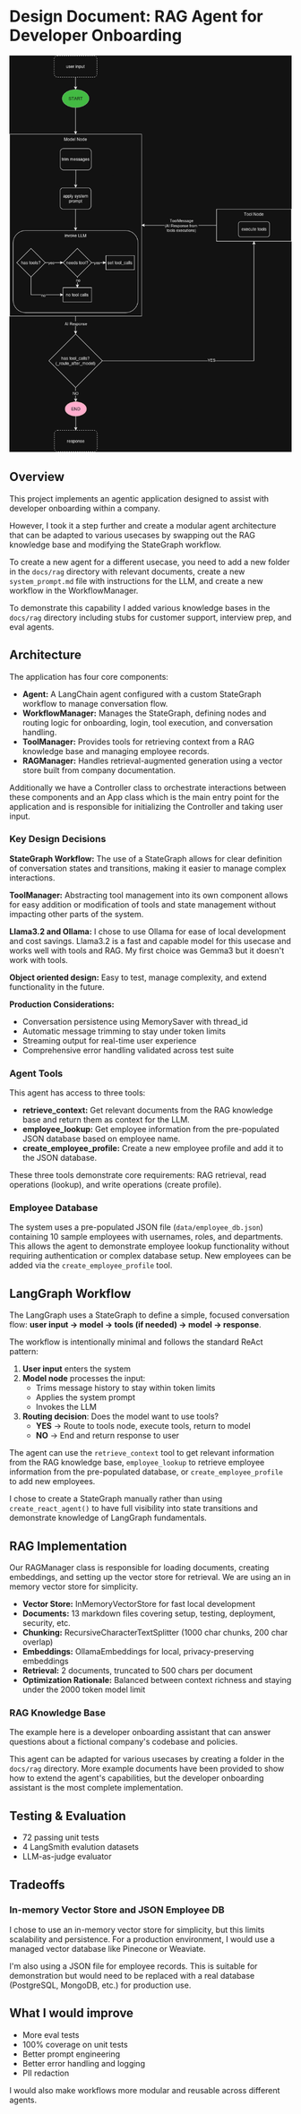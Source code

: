 # Design Document: RAG Agent for Developer Onboarding

[![Architecture Diagram](agent_workflow_diagram.drawio.png)](agent_workflow_diagram.drawio.png)

## Overview

This project implements an agentic application designed to assist with developer onboarding within a company.

However, I took it a step further and create a modular agent architecture that can be adapted to various usecases by swapping out the RAG knowledge base and modifying the StateGraph workflow.

To create a new agent for a different usecase, you need to add a new folder in the `docs/rag` directory with relevant documents, create a new `system_prompt.md` file with instructions for the LLM, and create a new workflow in the WorkflowManager.

To demonstrate this capability I added various knowledge bases in the `docs/rag` directory including stubs for customer support, interview prep, and eval agents. 

## Architecture

The application has four core components:

- **Agent:** A LangChain agent configured with a custom StateGraph workflow to manage conversation flow.
- **WorkflowManager:** Manages the StateGraph, defining nodes and routing logic for onboarding,
    login, tool execution, and conversation handling.
- **ToolManager:** Provides tools for retrieving context from a RAG knowledge base and managing employee records.
- **RAGManager:** Handles retrieval-augmented generation using a vector store built from company documentation.

Additionally we have a Controller class to orchestrate interactions between these components and an App class which is the main entry point for the application and is responsible for initializing the Controller and taking user input.

### Key Design Decisions

**StateGraph Workflow:** The use of a StateGraph allows for clear definition of conversation states and transitions, making it easier to manage complex interactions.

**ToolManager:** Abstracting tool management into its own component allows for easy addition or modification of tools and state management without impacting other parts of the system.

**Llama3.2 and Ollama:** I chose to use Ollama for ease of local development and cost savings. Llama3.2 is a fast and capable model for this usecase and works well with tools and RAG. My first choice was Gemma3 but it doesn't work with tools.

**Object oriented design:** Easy to test, manage complexity, and extend functionality in the future.

**Production Considerations:** 
- Conversation persistence using MemorySaver with thread_id
- Automatic message trimming to stay under token limits
- Streaming output for real-time user experience
- Comprehensive error handling validated across test suite

### Agent Tools

This agent has access to three tools:

- **retrieve_context:** Get relevant documents from the RAG knowledge base and return them as context for the LLM.
- **employee_lookup:** Get employee information from the pre-populated JSON database based on employee name. 
- **create_employee_profile:** Create a new employee profile and add it to the JSON database.

These three tools demonstrate core requirements: RAG retrieval, read operations (lookup), and write operations (create profile).

### Employee Database

The system uses a pre-populated JSON file (`data/employee_db.json`) containing 10 sample employees with usernames, roles, and departments. This allows the agent to demonstrate employee lookup functionality without requiring authentication or complex database setup. New employees can be added via the `create_employee_profile` tool.

## LangGraph Workflow

The LangGraph uses a StateGraph to define a simple, focused conversation flow: **user input → model → tools (if needed) → model → response**. 

The workflow is intentionally minimal and follows the standard ReAct pattern:

1. **User input** enters the system
2. **Model node** processes the input:
   - Trims message history to stay within token limits
   - Applies the system prompt
   - Invokes the LLM
3. **Routing decision**: Does the model want to use tools?
   - **YES** → Route to tools node, execute tools, return to model
   - **NO** → End and return response to user

The agent can use the `retrieve_context` tool to get relevant information from the RAG knowledge base, `employee_lookup` to retrieve employee information from the pre-populated database, or `create_employee_profile` to add new employees.

I chose to create a StateGraph manually rather than using `create_react_agent()` to have full visibility into state transitions and demonstrate knowledge of LangGraph fundamentals.

## RAG Implementation

Our RAGManager class is responsible for loading documents, creating embeddings, and setting up the vector store for retrieval. We are using an in memory vector store for simplicity. 

- **Vector Store:** InMemoryVectorStore for fast local development
- **Documents:** 13 markdown files covering setup, testing, deployment, security, etc.
- **Chunking:** RecursiveCharacterTextSplitter (1000 char chunks, 200 char overlap)
- **Embeddings:** OllamaEmbeddings for local, privacy-preserving embeddings
- **Retrieval:** 2 documents, truncated to 500 chars per document
- **Optimization Rationale:** Balanced between context richness and staying under the 2000 token model limit


### RAG Knowledge Base

The example here is a developer onboarding assistant that can answer questions about a fictional company's codebase and policies.

This agent can be adapted for various usecases by creating a folder in the `docs/rag` directory. More example documents have been provided to show how to extend the agent's capabilities, but the developer onboarding assistant is the most complete implementation.

## Testing & Evaluation

- 72 passing unit tests
- 4 LangSmith evalution datasets
- LLM-as-judge evaluator

## Tradeoffs

### In-memory Vector Store and JSON Employee DB

I chose to use an in-memory vector store for simplicity, but this limits scalability and persistence. For a production environment, I would use a managed vector database like Pinecone or Weaviate.

I'm also using a JSON file for employee records. This is suitable for demonstration but would need to be replaced with a real database (PostgreSQL, MongoDB, etc.) for production use.

## What I would improve

- More eval tests
- 100% coverage on unit tests
- Better prompt engineering
- Better error handling and logging
- PII redaction

I would also make workflows more modular and reusable across different agents.
